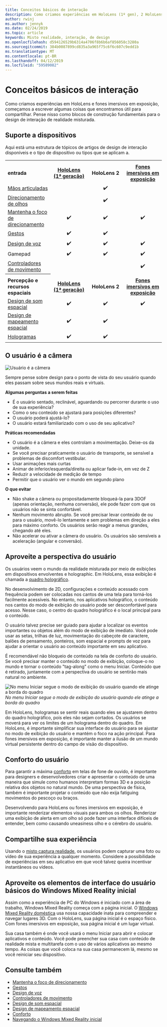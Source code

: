 ```yaml
---
title: Conceitos básicos de interação
description: Como criamos experiências em HoloLens (1º gen), 2 HoloLens e fones imersivos em exposição, iniciamos anotar algumas coisas que encontramos útil para compartilhar.
author: rwinj
ms.author: jennyk
ms.date: 02/24/2019
ms.topic: article
keywords: Misto realidade, interação, de design
ms.openlocfilehash: d594126529b6314a4706f8b6b6af856058c3280a
ms.sourcegitcommit: 384b0087899cd835a3a965f75c6f6c607c9edd1b
ms.translationtype: MT
ms.contentlocale: pt-BR
ms.lasthandoff: 04/12/2019
ms.locfileid: "59589082"
---
```

# <a name="interaction-fundamentals"></a>Conceitos básicos de interação

Como criamos experiências em HoloLens e fones imersivos em exposição, começamos a escrever algumas coisas que encontramos útil para compartilhar. Pense nisso como blocos de construção fundamentais para o design de interação de realidade misturada.

## <a name="device-support"></a>Suporte a dispositivos

Aqui está uma estrutura de tópicos de artigos de design de interação disponíveis e o tipo de dispositivo ou tipos que se aplicam a.
<br>

<table>

<th>
<tr>

<td style="width:150px;"><strong>entrada</strong></td>
<td style="width:150px; text-align: center;"><a href="hololens-hardware-details.md"><strong>HoloLens (1ª geração)</strong></a></td>
<td style="width:150px; text-align: center;"><strong>HoloLens 2</strong></td>
<td style="width:150px; text-align: center;"><a href="immersive-headset-hardware-details.md"><strong>Fones imersivos em exposição</strong></a></td>
</tr>
</th>
 
<tr>
<td> <a href="gestures.md">Mãos articuladas</a></td><td style="text-align: center;"></td><td style="text-align: center;">✔️</td><td></td>

</tr><tr>
<td> <a href="gaze-targeting.md">Direcionamento de olhos</a></td><td style="text-align: center;"></td><td style="text-align: center;">✔️</td><td style="text-align: center;"></td>
</tr><tr>
<td> <a href="gaze-targeting.md">Mantenha o foco de direcionamento</a></td><td style="text-align: center;">✔️</td><td style="text-align: center;">✔️</td><td style="text-align: center;">✔️</td>
</tr><tr>
<td> <a href="gestures.md">Gestos</a></td><td style="text-align: center;">✔️</td><td style="text-align: center;">✔️</td><td></td>
</tr><tr>
<td> <a href="voice-design.md">Design de voz</a></td><td style="text-align: center;">✔️</td><td style="text-align: center;">✔️</td><td style="text-align: center;">✔️</td>
</tr><tr>
<td> Gamepad</td><td style="text-align: center;">✔️</td><td style="text-align: center;">✔️</td><td style="text-align: center;">✔️</td>
</tr>
<tr>
<td> <a href="motion-controllers.md">Controladores de movimento</a></td><td></td><td style="text-align: center;"></td><td style="text-align: center;">✔️</td>

</tr>
<th>
<tr>
<td style="width:150px;"><strong>Percepção e recursos espaciais</strong></td>
<td style="width:150px; text-align: center;"><a href="hololens-hardware-details.md"><strong>HoloLens (1ª geração)</strong></a></td>
<td style="width:150px; text-align: center;"><strong>HoloLens 2</strong></td>
<td style="width:150px; text-align: center;"><a href="immersive-headset-hardware-details.md"><strong>Fones imersivos em exposição</strong></a></td>
</tr>
</th>
<tr>

<td> <a href="spatial-sound-design.md">Design de som espacial</a></td><td style="text-align: center;">✔️</td><td style="text-align: center;">✔️</td><td style="text-align: center;">✔️</td>
</tr><tr>
<td> <a href="spatial-mapping-design.md">Design de mapeamento espacial</a></td><td style="text-align: center;">✔️</td><td style="text-align: center;">✔️</td><td></td>
</tr><tr>
<td> <a href="hologram.md">Hologramas</a></td><td style="text-align: center;">✔️</td><td style="text-align: center;">✔️</td><td></td>
</tr>

</table>

## <a name="the-user-is-the-camera"></a>O usuário é a câmera

![Usuário é a câmera](images/useriscamera-640px.jpg)

Sempre pense sobre design para o ponto de vista do seu usuário quando eles passam sobre seus mundos reais e virtuais.

**Algumas perguntas a serem feitas**
* É o usuário sentado, reclinável, aguardando ou percorrer durante o uso de sua experiência?
* Como o seu conteúdo se ajustará para posições diferentes?
* O usuário poderá ajustá-lo?
* O usuário estará familiarizado com o uso de seu aplicativo?

**Práticas recomendadas**
* O usuário é a câmera e eles controlam a movimentação. Deixe-os da unidade.
* Se você precisar praticamente o usuário de transporte, se sensível a problemas de discomfort vestibular.
* Usar animações mais curtas
* Animar de inferior/esquerda/direita ou aplicar fade-in, em vez de Z
* Reduzir a velocidade de medição de tempo
* Permitir que o usuário ver o mundo em segundo plano

**O que evitar**
* Não shake a câmera ou propositadamente bloqueá-la para 3DOF (apenas orientação, nenhuma conversão), ele pode fazer com que os usuários não se sinta confortável.
* Nenhum movimento abrupto. Se você precisar levar conteúdo de ou para o usuário, movê-lo lentamente e sem problemas em direção a eles para máximo conforto. Os usuários serão reagir a menus grandes, chegando até eles.
* Não acelerar ou ativar a câmera do usuário. Os usuários são sensíveis a aceleração (angular e conversão).

## <a name="leverage-the-users-perspective"></a>Aproveite a perspectiva do usuário

Os usuários veem o mundo da realidade misturada por meio de exibições em dispositivos envolventes e holographic. Em HoloLens, essa exibição é chamada a [quadro holográfico](holographic-frame.md).

No desenvolvimento de 2D, configurações e conteúdo acessado com frequência podem ser colocadas nos cantos de uma tela para torná-los facilmente acessíveis. No entanto, nos aplicativos holográfico, o conteúdo nos cantos do modo de exibição do usuário pode ser desconfortável para acesso. Nesse caso, o centro do quadro holográfico é o local principal para o conteúdo.

O usuário talvez precise ser guiado para ajudar a localizar os eventos importantes ou objetos além do modo de exibição de imediato. Você pode usar as setas, trilhas de luz, movimentação do cabeçote de caractere, balões de pensamento, ponteiros, som espacial e prompts de voz para ajudar a orientar o usuário ao conteúdo importante em seu aplicativo.

É recomendável não bloqueio de conteúdo na tela de conforto do usuário. Se você precisar manter o conteúdo no modo de exibição, coloque-o no mundo e tornar o conteúdo "tag-along" como o menu Iniciar. Conteúdo que é retirado, juntamente com a perspectiva do usuário se sentirão mais natural no ambiente.

![No menu Iniciar segue o modo de exibição do usuário quando ele atinge a borda do quadro](images/tagalong-1000px.jpg)<br>
*No menu Iniciar segue o modo de exibição do usuário quando ele atinge a borda do quadro*

Em HoloLens, hologramas se sentir reais quando eles se ajustarem dentro do quadro holográfico, pois eles não sejam cortados. Os usuários se moverá para ver os limites de um holograma dentro do quadro. Em HoloLens, é importante simplificar sua interface do usuário para se ajustar no modo de exibição do usuário e mantém o foco na ação principal. Para fones imersivos em exposição, é importante manter a ilusão de um mundo virtual persistente dentro do campo de visão do dispositivo.

## <a name="user-comfort"></a>Conforto do usuário

Para garantir a máxima [conforto](comfort.md) em telas de fone de ouvido, é importante para designers e desenvolvedores criar e apresentar o conteúdo de uma maneira que simule como humanos interpretam formas 3D e a posição relativa dos objetos no natural mundo. De uma perspectiva de física, também é importante projetar o conteúdo que não exija fatiguing movimentos do pescoço ou braços.

Desenvolvendo para HoloLens ou fones imersivos em exposição, é importante renderizar elementos visuais para ambos os olhos. Renderizar uma exibição de alerta em um olho só pode fazer uma interface difíceis de entender, bem como causando uneasiness olho e o cérebro do usuário.

## <a name="share-your-experience"></a>Compartilhe sua experiência

Usando o [misto captura realidade](mixed-reality-capture.md), os usuários podem capturar uma foto ou vídeo de sua experiência a qualquer momento. Considere a possibilidade de experiências em seu aplicativo em que você talvez queira incentivar instantâneos ou vídeos.

## <a name="leverage-basic-ui-elements-of-the-windows-mixed-reality-home"></a>Aproveite os elementos de interface do usuário básicos do Windows Mixed Reality inicial

Assim como a experiência de PC do Windows é iniciado com a área de trabalho, Windows Mixed Reality começa com a página inicial. O [Windows Mixed Reality doméstica](navigating-the-windows-mixed-reality-home.md) usa nossa capacidade inata para compreender e navegar lugares 3D. Com o HoloLens, sua página inicial é o espaço físico. Com fones imersivos em exposição, sua página inicial é um lugar virtual.

Sua casa também é onde você usará o menu Iniciar para abrir e colocar aplicativos e conteúdo. Você pode preencher sua casa com conteúdo de realidade mista e multitarefa com o uso de vários aplicativos ao mesmo tempo. As coisas que você coloca na sua casa permanecem lá, mesmo se você reiniciar seu dispositivo.

## <a name="see-also"></a>Consulte também
* [Mantenha o foco de direcionamento](gaze-targeting.md)
* [Gestos](gestures.md)
* [Design de voz](voice-design.md)
* [Controladores de movimento](motion-controllers.md)
* [Design de som espacial](spatial-sound-design.md)
* [Design de mapeamento espacial](spatial-mapping-design.md)
* [Conforto](comfort.md)
* [Navegando o Windows Mixed Reality inicial](navigating-the-windows-mixed-reality-home.md)

